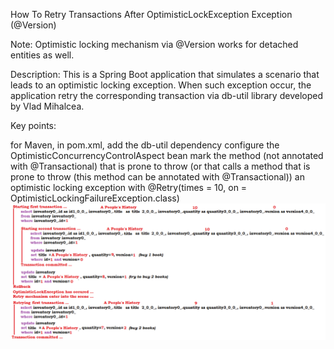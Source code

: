 How To Retry Transactions After OptimisticLockException Exception (@Version)

Note: Optimistic locking mechanism via @Version works for detached entities as well.

Description: This is a Spring Boot application that simulates a scenario that leads to an optimistic locking exception. When such exception occur, the application retry the corresponding transaction via db-util library developed by Vlad Mihalcea.

Key points:

for Maven, in pom.xml, add the db-util dependency
configure the OptimisticConcurrencyControlAspect bean
mark the method (not annotated with @Transactional) that is prone to throw (or that calls a method that is prone to throw (this method can be annotated with @Transactional)) an optimistic locking exception with @Retry(times = 10, on = OptimisticLockingFailureException.class)
![img.png](img.png)